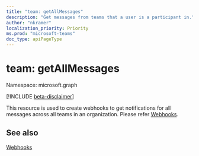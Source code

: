 ```yaml
---
title: "team: getAllMessages"
description: "Get messages from teams that a user is a participant in."
author: "nkramer"
localization_priority: Priority
ms.prod: "microsoft-teams"
doc_type: apiPageType
---
```


# team: getAllMessages

Namespace: microsoft.graph

[!INCLUDE [beta-disclaimer](../../includes/beta-disclaimer.md)]

This resource is used to create webhooks to get notifications for all messages across all teams in an organization. Please refer [Webhooks](../resources/webhooks.md).

## See also

[Webhooks](https://docs.microsoft.com/graph/api/resources/webhooks?view=graph-rest-1.0&preserve-view=true)

